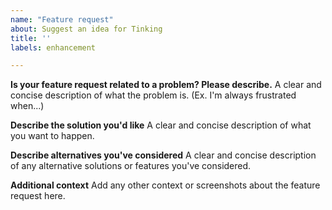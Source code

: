 ```yaml
---
name: "Feature request"
about: Suggest an idea for Tinking
title: ''
labels: enhancement

---
```


**Is your feature request related to a problem? Please describe.**
A clear and concise description of what the problem is. (Ex. I'm always frustrated when...)

**Describe the solution you'd like**
A clear and concise description of what you want to happen.

**Describe alternatives you've considered**
A clear and concise description of any alternative solutions or features you've considered.

**Additional context**
Add any other context or screenshots about the feature request here.